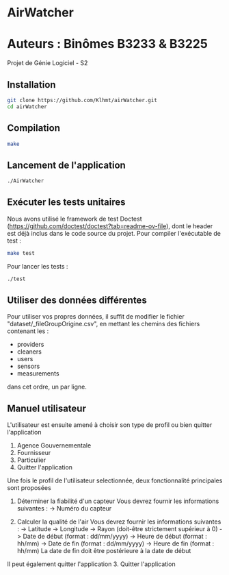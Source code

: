 # AirWatcher
# Auteurs : Binômes B3233 & B3225

Projet de Génie Logiciel - S2

## Installation
``` bash
git clone https://github.com/Klhmt/airWatcher.git
cd airWatcher
```

## Compilation
``` bash
make
```

## Lancement de l'application
```bash
./AirWatcher
```

## Exécuter les tests unitaires

Nous avons utilisé le framework de test Doctest (https://github.com/doctest/doctest?tab=readme-ov-file), dont le header est déjà inclus dans le code source du projet. Pour compiler l'exécutable de test :
```bash
make test
```

Pour lancer les tests :
```bash
./test
```

## Utiliser des données différentes

Pour utiliser vos propres données, il suffit de modifier le fichier "dataset/_fileGroupOrigine.csv", en mettant les chemins des fichiers contenant les :

- providers
- cleaners
- users
- sensors
- measurements

dans cet ordre, un par ligne.

## Manuel utilisateur

L'utilisateur est ensuite amené à choisir son type de profil ou bien quitter l'application
1. Agence Gouvernementale
2. Fournisseur
3. Particulier
4. Quitter l'application

Une fois le profil de l'utilisateur selectionnée, deux fonctionnalité principales sont proposées
1.  Déterminer la fiabilité d'un capteur
Vous devrez fournir les informations suivantes :
-> Numéro du capteur

2. Calculer la qualité de l'air
Vous devrez fournir les informations suivantes :
-> Latitude
-> Longitude
-> Rayon (doit-être strictement supérieur à 0)
-> Date de début (format : dd/mm/yyyy)
-> Heure de début (format : hh/mm)
-> Date de fin (format : dd/mm/yyyy)
-> Heure de fin (format : hh/mm)
La date de fin doit être postérieure à la date de début

Il peut également quitter l'application 
3. Quitter l'application




